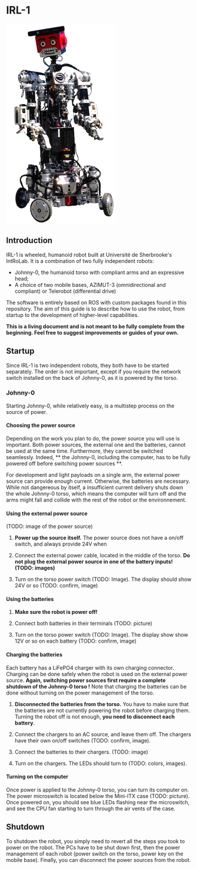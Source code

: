 # IRL-1

![IRL-1](images/irl1_full.jpg)

## Introduction

IRL-1 is wheeled, humanoid robot built at Université de Sherbrooke's IntRoLab.
It is a combination of two fully independent robots:

 - Johnny-0, the humanoid torso with compliant arms and an expressive head;
 - A choice of two mobile bases, AZIMUT-3 (omnidirectional and compliant) or Telerobot (differential drive)

The software is entirely based on ROS with custom packages found in this repository.
The aim of this guide is to describe how to use the robot, from startup to the development of higher-level capabilities.

**This is a living document and is not meant to be fully complete from the beginning.
Feel free to suggest improvements or guides of your own.**

## Startup

Since IRL-1 is two independent robots, they both have to be started separately. 
The order is not important, except if you require the network switch installed on the back of Johnny-0, as
it is powered by the torso.

### Johnny-0

Starting Johnny-0, while relatively easy, is a multistep process on the source of power.

#### Choosing the power source
Depending on the work you plan to do, the power source you will use is important.
Both power sources, the external one and the batteries, cannot be used at the same time.
Furthermore, they cannot be switched seamlessly.
Indeed, ** the Johnny-0, including the computer, has to be fully powered off before switching power sources **.

For development and light payloads on a single arm, the external power source can provide enough current.
Otherwise, the batteries are necessary.
While not dangereous by itself, a insufficient current delivery shuts down the whole Johnny-0 torso, which
means the computer will turn off and the arms might fall and collide with the rest of the robot or the environnement.

#### Using the external power source

(TODO: image of the power source)

1. **Power up the source itself.** The power source does not have a on/off switch, and always provide 24V when 
 
2. Connect the external power cable, located in the middle of the torso. **Do not plug the external power source in one of the battery inputs! (TODO: images)**

3. Turn on the torso power switch (TODO: Image). The display should show 24V or so (TODO: confirm, image)

#### Using the batteries

1. **Make sure the robot is power off!**

2. Connect both batteries in their terminals (TODO: picture)

3. Turn on the torso power switch (TODO: Image). The display show show 12V or so on each battery (TODO: confirm, image)

#### Charging the batteries

Each battery has a LiFePO4 charger with its own charging connector.
Charging can be done safely when the robot is used on the external power source.
**Again, switching power sources first require a complete shutdown of the Johnny-0 torso !**
Note that charging the batteries can be done without turning on the power management of the torso.

1. **Disconnected the batteries from the torso.** You have to make sure that the batteries are not currently powering the robot before charging them. Turning the robot off is not enough, **you need to disconnect each battery**.

3. Connect the chargers to an AC source, and leave them off. The chargers have their own on/off switches (TODO: confirm, image).

4. Connect the batteries to their chargers. (TODO: image)

5. Turn on the chargers. The LEDs should turn to (TODO: colors, images).

#### Turning on the computer

Once power is applied to the Johnny-0 torso, you can turn its computer on.
The power microswitch is located below the Mini-ITX case (TODO: picture).
Once powered on, you should see blue LEDs flashing near the microswitch, and see the CPU fan starting to turn through
the air vents of the case.

## Shutdown

To shutdown the robot, you simply need to revert all the steps you took to power on the robot.
The PCs have to be shut down first, then the power management of each robot (power switch on the torso, power key on the mobile base).
Finally, you can disconnect the power sources from the robot.
